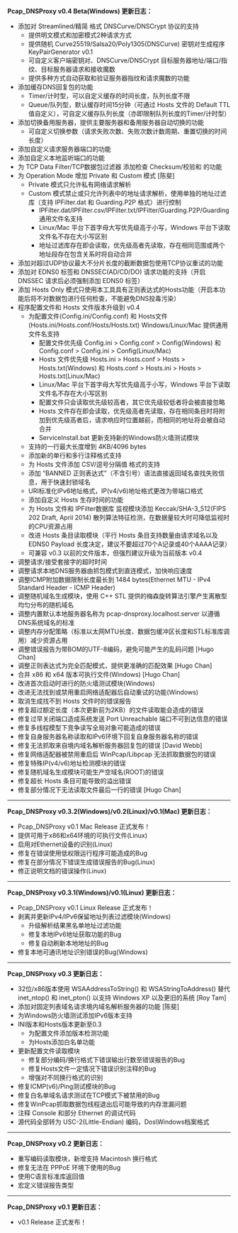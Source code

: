 **Pcap_DNSProxy v0.4 Beta(Windows) 更新日志：**<br />

* 添加对 Streamlined/精简 格式 DNSCurve/DNSCrypt 协议的支持
  * 提供明文模式和加密模式2种请求方式
  * 提供随机 Curve25519/Salsa20/Poly1305(DNSCurve) 密钥对生成程序 KeyPairGenerator v0.1
  * 可自定义客户端密钥对、DNSCurve/DNSCrypt 目标服务器地址/端口/指纹、目标服务器请求和接收魔数
  * 提供多种方式自动获取和验证服务器指纹和请求魔数的功能
* 添加缓存DNS回复包的功能
  * Timer/计时型，可以自定义缓存的时间长度，队列长度不限
  * Queue/队列型，默认缓存时间15分钟（可通过 Hosts 文件的 Default TTL 值自定义），可自定义缓存队列长度（亦即限制队列长度的Timer/计时型）
* 添加切换备用服务器，提供主要服务器和备用服务器自动切换的功能
  * 可自定义切换参数（请求失败次数、失败次数计数周期、重置切换的时间长度）
* 添加自定义请求服务器端口的功能
* 添加自定义本地监听端口的功能
* 为 TCP Data Filter/TCP数据包过滤器 添加检查 Checksum/校验和 的功能
* 为 Operation Mode 增加 Private 和 Custom 模式 [陈斐]
  * Private 模式只允许私有网络请求解析
  * Custom 模式禁止或只允许列表中的地址请求解析，使用单独的地址过滤库（支持 IPFilter.dat 和 Guarding.P2P 格式）进行控制
    * IPFilter.dat/IPFilter.csv/IPFilter.txt/IPFilter/Guarding.P2P/Guarding 通用文件名支持
    * Linux/Mac 平台下首字母大写优先级高于小写，Windows 平台下读取文件名不存在大小写区别
	* 地址过滤库存在即会读取，优先级高者先读取，存在相同范围或两个地址段存在包含关系时将自动合并
* 添加对超过UDP协议最大不分片长度的截断数据包使用TCP协议重试的功能
* 添加对 EDNS0 标签和 DNSSEC(AD/CD/DO) 请求功能的支持（开启 DNSSEC 请求后必须强制添加 EDNS0 标签）
* 添加 Hosts Only 模式只使用本工具具有正则表达式的Hosts功能（开启本功能后将不对数据包进行任何检查，不能避免DNS投毒污染）
* 程序配置文件和 Hosts 文件版本升级到 v0.4
  * 为配置文件(Config.ini/Config.conf) 和 Hosts文件(Hosts.ini/Hosts.conf/Hosts/Hosts.txt) Windows/Linux/Mac 提供通用文件名支持
    * 配置文件优先级 Config.ini > Config.conf > Config(Windows) 和 Config.conf > Config.ini > Config(Linux/Mac)
    * Hosts 文件优先级 Hosts.ini > Hosts.conf > Hosts > Hosts.txt(Windows) 和 Hosts.conf > Hosts.ini > Hosts > Hosts.txt(Linux/Mac)
    * Linux/Mac 平台下首字母大写优先级高于小写，Windows 平台下读取文件名不存在大小写区别
    * 配置文件只会读取优先级较高者，其它优先级较低者将会被直接忽略
    * Hosts 文件存在即会读取，优先级高者先读取，存在相同条目时将附加到优先级高者后，请求响应时位置越前，而相同的地址将会被自动合并
	* ServiceInstall.bat 更新支持新的Windows防火墙测试模块
  * 支持的一行最大长度增到 4KB/4096 bytes
  * 添加新的单行和多行注释格式支持
  * 为 Hosts 文件添加 CSV/逗号分隔值 格式的支持
  * 添加 “BANNED 正则表达式”（不含引号）语法直接返回域名查找失败信息，用于快速封锁域名
  * URI标准化IPv6地址格式，IP(v4/v6)地址格式更改为带端口格式
  * 添加自定义 Hosts 生存时间的功能
  * 为 Hosts 文件和 IPFilter数据库 监视模块添加 Keccak/SHA-3_512(FIPS 202 Draft, April 2014) 散列算法特征检测，在数据量较大时可降低监视时的CPU资源占用
  * 改进 Hosts 条目读取模块（平行 Hosts 条目支持数量由请求域名以及 EDNS0 Payload 长度决定，建议不要超过70个A记录或40个AAAA记录）
  * 可兼容 v0.3 以前的文件版本，但强烈建议升级为当前版本 v0.4
* 调整请求/接受套接字的超时时间
* 调整请求本地DNS服务器由抓包模式到直连模式，加快响应速度
* 调整ICMP附加数据限制长度最长到 1484 bytes(Ethernet MTU - IPv4 Standard Header - ICMP Header)
* 调整随机域名生成模块，使用 C++ STL 提供的梅森旋转算法引擎产生离散型均匀分布的随机域名
* 调整内置默认本地服务器名称为 pcap-dnsproxy.localhost.server 以遵循DNS系统域名的标准
* 调整内存分配策略（标准以太网MTU长度、数据包缓冲区长度和STL标准库调用）减少资源占用
* 调整错误报告为带BOM的UTF-8编码，避免可能产生的乱码问题 [Hugo Chan]
* 调整正则表达式为完全匹配模式，提供更准确的匹配效果 [Hugo Chan]
* 合并 x86 和 x64 版本可执行文件(Windows) [Hugo Chan]
* 改进首次启动时进行的防火墙测试模块(Windows)
* 改进无法找到或禁用重启网络适配器后自动重试的功能(Windows)
* 取消生成找不到 Hosts 文件时的错误报告
* 修复超过额定长度（本次更新前为2KB）的文件读取能会造成的错误
* 修复过早关闭端口造成系统发送 Port Unreachable 端口不可到达信息的错误
* 修复多线程模型下竞争读写全局对象可能造成的错误
* 修复自身服务器名称读取和IPv6环境下回复自身服务器名称的错误
* 修复无法抓取来自境内域名解析服务器回复包的错误 [David Webb]
* 修复网络适配器被禁用重启后 WinPcap/Libpcap 无法抓取数据包的错误
* 修复特殊IP(v4/v6)地址检测模块的错误
* 修复随机域名生成模块可能生产空域名(ROOT)的错误
* 修复超长 Hosts 条目可能导致的溢出错误
* 修复部分情况下无法读取文件最后一行的错误 [Hugo Chan]


-----
**Pcap_DNSProxy v0.3.2(Windows)/v0.2(Linux)/v0.1(Mac) 更新日志：**<br />

* Pcap_DNSProxy v0.1 Mac Release 正式发布！
* 提供可用于x86和x64环境的可执行文件(Linux)
* 启用对Ethernet设备的识别(Linux)
* 修复在错误使用低权限运行程序可能造成的Bug
* 修复在部分情况下错误生成错误报告的Bug(Linux)
* 修正说明文档的错误操作(Linux)

-----
**Pcap_DNSProxy v0.3.1(Windows)/v0.1(Linux) 更新日志：**<br />
* Pcap_DNSProxy v0.1 Linux Release 正式发布！
* 剥离并更新IPv4/IPv6保留地址列表过滤模块(Windows)
  * 升级解析结果黑名单地址过滤功能
  * 修复本地IPv6地址获取功能的Bug
  * 修复自动刷新本地地址的Bug
* 修复本地可通讯地址识别错误的Bug(Windows)

-----
**Pcap_DNSProxy v0.3 更新日志：**<br />
* 32位/x86版本使用 WSAAddressToString() 和 WSAStringToAddress() 替代 inet_ntop() 和 inet_pton() 以支持 Windows XP 以及更旧的系统 [Roy Tam]
* 添加对固定列表域名请求境内域名解析服务器的功能 [陈斐]
* 为Windows防火墙测试添加IPv6版本支持
* INI版本和Hosts版本更新至0.3
  * 为配置文件添加版本检测功能
  * 为Hosts添加白名单功能
* 更新配置文件读取模块
  * 修复部分编码/换行格式下错误输出行数至错误报告的Bug
  * 修复Hosts文件一定情况下错误识别注释的Bug
  * 增强对不同换行格式的识别
* 修复ICMP(v6)/Ping测试模块的Bug
* 修复白名单域名请求测试在TCP模式下被禁用的Bug
* 修复WinPcap抓取数据包线程退出后可能导致的内存泄漏问题
* 注释 Console 和部分 Ethernet 的调试代码
* 源代码全部转为 USC-2(Little-Endian) 编码，Dos\Windows档案格式

-----
**Pcap_DNSProxy v0.2 更新日志：**<br />
* 重写编码读取模块，新增支持 Macintosh 换行格式
* 修复无法在 PPPoE 环境下使用的Bug
* 使用C语言标准库返回值
* 宏定义错误报告类型

-----
**Pcap_DNSProxy v0.1 更新日志：**<br />
* v0.1 Release 正式发布！